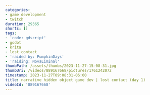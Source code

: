 ```yaml
---
categories:
- game development
- twitch
duration: 29365
shorts: []
tags:
- 'code: gdscript'
- godot
- krita
- lost contact
- 'raided by: PumpkinDays'
- 'raiding: NovaLiminal'
thumbPath: /assets/thumbs/2023-11-27-15-08-31.jpg
thumbUri: /videos/889167668/pictures/1761242072
timestamp: 2023-11-27T09:08:31-06:00
title: narrative hidden object game dev | lost contact (day 1)
videoId: '889167668'
---
```

